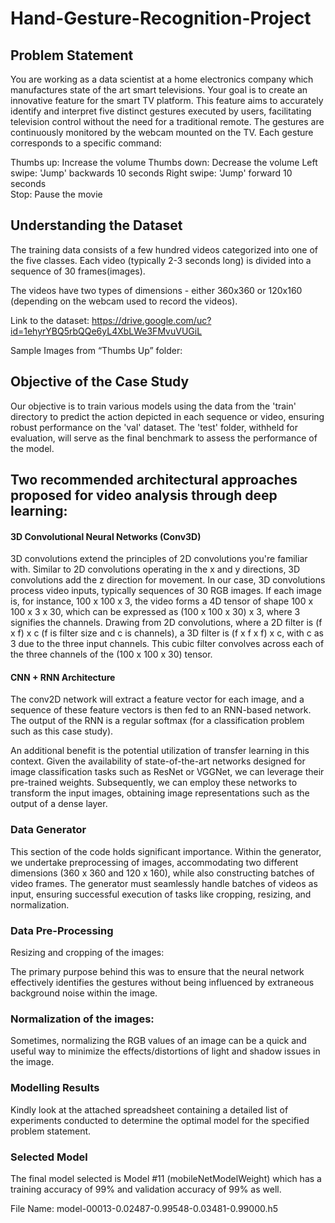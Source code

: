 # Hand-Gesture-Recognition-Project


## Problem Statement
You are working as a data scientist at a home electronics company which manufactures state of the art smart televisions.
Your goal is to create an innovative feature for the smart TV platform. This feature aims to accurately identify and interpret five distinct gestures executed by users, facilitating television control without the need for a traditional remote.
The gestures are continuously monitored by the webcam mounted on the TV. Each gesture corresponds to a specific command:

Thumbs up:  Increase the volume
Thumbs down: Decrease the volume
Left swipe: 'Jump' backwards 10 seconds
Right swipe: 'Jump' forward 10 seconds  
Stop: Pause the movie


## Understanding the Dataset

The training data consists of a few hundred videos categorized into one of the five classes. Each video (typically 2-3 seconds long) is divided into a sequence of 30 frames(images).

The videos have two types of dimensions - either 360x360 or 120x160 (depending on the webcam used to record the videos).

Link to the dataset: https://drive.google.com/uc?id=1ehyrYBQ5rbQQe6yL4XbLWe3FMvuVUGiL

Sample Images from “Thumbs Up” folder:

## Objective of the Case Study

Our objective is to train various models using the data from the 'train' directory to predict the action depicted in each sequence or video, ensuring robust performance on the 'val' dataset. The 'test' folder, withheld for evaluation, will serve as the final benchmark to assess the performance of the model.

## Two recommended architectural approaches proposed for video analysis through deep learning:

#### 3D Convolutional Neural Networks (Conv3D)

3D convolutions extend the principles of 2D convolutions you're familiar with. Similar to 2D convolutions operating in the x and y directions, 3D convolutions add the z direction for movement. In our case, 3D convolutions process video inputs, typically sequences of 30 RGB images. If each image is, for instance, 100 x 100 x 3, the video forms a 4D tensor of shape 100 x 100 x 3 x 30, which can be expressed as (100 x 100 x 30) x 3, where 3 signifies the channels. Drawing from 2D convolutions, where a 2D filter is (f x f) x c (f is filter size and c is channels), a 3D filter is (f x f x f) x c, with c as 3 due to the three input channels. This cubic filter convolves across each of the three channels of the (100 x 100 x 30) tensor.


#### CNN + RNN Architecture

The conv2D network will extract a feature vector for each image, and a sequence of these feature vectors is then fed to an RNN-based network. The output of the RNN is a regular softmax (for a classification problem such as this case study).

An additional benefit is the potential utilization of transfer learning in this context. Given the availability of state-of-the-art networks designed for image classification tasks such as ResNet or VGGNet, we can leverage their pre-trained weights. Subsequently, we can employ these networks to transform the input images, obtaining image representations such as the output of a dense layer.







### Data Generator

This section of the code holds significant importance. Within the generator, we undertake preprocessing of images, accommodating two different dimensions (360 x 360 and 120 x 160), while also constructing batches of video frames. The generator must seamlessly handle batches of videos as input, ensuring successful execution of tasks like cropping, resizing, and normalization.

### Data Pre-Processing

Resizing and cropping of the images:

The primary purpose behind this was to ensure that the neural network effectively identifies the gestures without being influenced by extraneous background noise within the image.


### Normalization of the images:
Sometimes, normalizing the RGB values of an image can be a quick and useful way to minimize the effects/distortions of light and shadow issues in the image.

### Modelling Results

Kindly look at the attached spreadsheet containing a detailed list of experiments conducted to determine the optimal model for the specified problem statement.




### Selected Model

The final model selected is Model #11 (mobileNetModelWeight) which has a training accuracy of 99% and validation accuracy of 99% as well.

File Name: model-00013-0.02487-0.99548-0.03481-0.99000.h5

